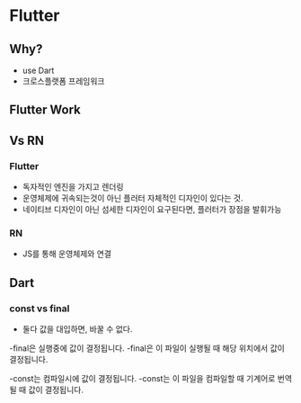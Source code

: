 # Flutter

## Why?
- use Dart
- 크로스플랫폼 프레임워크

## Flutter Work
## Vs RN

### Flutter
- 독자적인 엔진을 가지고 렌더링
- 운영체제에 귀속되는것이 아닌 플러터 자체적인 디자인이 있다는 것.
- 네이티브 디자인이 아닌 섬세한 디자인이 요구된다면, 플러터가 장점을 발휘가능

### RN
- JS를 통해 운영체제와 연결

## Dart

### const vs final

- 둘다 값을 대입하면, 바꿀 수 없다.

-final은 실행중에 값이 결정됩니다.
-final은 이 파일이 실행될 때 해당 위치에서 값이 결정됩니다.

-const는 컴파일시에 값이 결정됩니다.
-const는 이 파일을 컴파일할 때 기계어로 번역될 때 값이 결정됩니다.